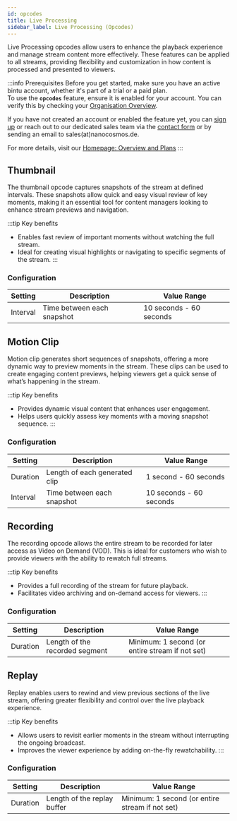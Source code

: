 ```yaml
---
id: opcodes
title: Live Processing
sidebar_label: Live Processing (Opcodes)
---
```


Live Processing opcodes allow users to enhance the playback experience and manage stream content more effectively. 
These features can be applied to all streams, providing flexibility and customization in how content is processed and presented to viewers.

:::info  Prerequisites
Before you get started, make sure you have an active bintu account, whether it's part of a trial or a paid plan. <br/>
To use the **`opcodes`** feature, ensure it is enabled for your account. You can verify this by checking your [Organisation Overview](https://dashboard.nanostream.cloud/organisation).

If you have not created an account or enabled the feature yet, you can [sign up](https://dashboard.nanostream.cloud/auth?signup) or reach out to our dedicated sales team via the [contact form](https://www.nanocosmos.de/contact) or by sending an email to sales(at)nanocosmos.de.


For more details, visit our [Homepage: Overview and Plans](https://info.nanocosmos.de/)
:::

## Thumbnail

The thumbnail opcode captures snapshots of the stream at defined intervals. These snapshots allow quick and easy visual review of key moments, making it an essential tool for content managers looking to enhance stream previews and navigation.

:::tip Key benefits
- Enables fast review of important moments without watching the full stream.
- Ideal for creating visual highlights or navigating to specific segments of the stream.
:::

### Configuration

| Setting | Description | Value Range |
|--|-|-|
| Interval | Time between each snapshot | 10 seconds - 60 seconds |


## Motion Clip

Motion clip generates short sequences of snapshots, offering a more dynamic way to preview moments in the stream. These clips can be used to create engaging content previews, helping viewers get a quick sense of what’s happening in the stream.

:::tip Key benefits
- Provides dynamic visual content that enhances user engagement.
- Helps users quickly assess key moments with a moving snapshot sequence.
:::

### Configuration

| Setting | Description | Value Range |
|--|-|-|
| Duration  | Length of each generated clip   | 1 second - 60 seconds   |
| Interval  | Time between each snapshot      | 10 seconds - 60 seconds  |


## Recording

The recording opcode allows the entire stream to be recorded for later access as Video on Demand (VOD). This is ideal for customers who wish to provide viewers with the ability to rewatch full streams.

:::tip Key benefits
- Provides a full recording of the stream for future playback.
- Facilitates video archiving and on-demand access for viewers.
:::

### Configuration

| Setting | Description | Value Range |
|--|-|-|
| Duration  | Length of the recorded segment  | Minimum: 1 second (or entire stream if not set) |


## Replay

Replay enables users to rewind and view previous sections of the live stream, offering greater flexibility and control over the live playback experience.

:::tip Key benefits
- Allows users to revisit earlier moments in the stream without interrupting the ongoing broadcast.
- Improves the viewer experience by adding on-the-fly rewatchability.
:::


### Configuration

| Setting | Description | Value Range |
|--|-|-|
| Duration  | Length of the replay buffer     | Minimum: 1 second (or entire stream if not set) |